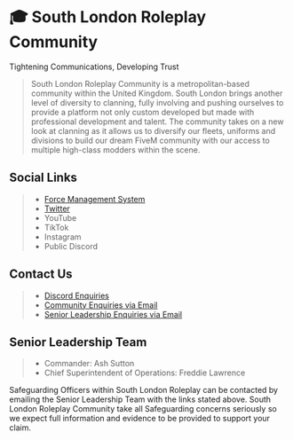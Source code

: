 # 🎓 South London Roleplay Community
Tightening Communications, Developing Trust

> South London Roleplay Community is a metropolitan-based community within the United Kingdom. South London brings another level of diversity to clanning, fully involving and pushing ourselves to provide a platform not only custom developed but made with professional development and talent. The community takes on a new look at clanning as it allows us to diversify our fleets, uniforms and divisions to build our dream FiveM community with our access to multiple high-class modders within the scene.

## Social Links
> * [Force Management System](https://southlondonroleplay.co.uk)
> * [Twitter](https://twitter.com/RPCSouthLondon)
> * YouTube
> * TikTok
> * Instagram
> * Public Discord

## Contact Us
> * [Discord Enquiries](https://discord.com/channels/1179206426783129620/1179207738602041555)
> * [Community Enquiries via Email](mailto:humanresources@southlondonroleplay.co.uk?subject=Community%20Enquiry:)
> * [Senior Leadership Enquiries via Email](mailto:seniorleadership@southlondonroleplay.co.uk?subject=Senior%20Leadership%20Enquiry:&cc=cmdr@southlondonroleplay.co.uk;csupt@southlondonroleplay.co.uk)

## Senior Leadership Team
> * Commander: Ash Sutton
> * Chief Superintendent of Operations: Freddie Lawrence

Safeguarding Officers within South London Roleplay can be contacted by emailing the Senior Leadership Team with the links stated above. South London Roleplay Community take all Safeguarding concerns seriously so we expect full information and evidence to be provided to support your claim.
